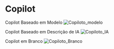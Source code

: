 # Copilot
Copilot Baseado em Modelo
![Copiloto_modelo](https://github.com/user-attachments/assets/adb7995b-24f4-47d0-a5bd-3a25a54035bb)

Copilot Baseado em Descrição de IA
![Copiloto_IA](https://github.com/user-attachments/assets/9890fbd6-d9eb-498d-8658-32d44f19840e)

Copilot em Branco
![Copiloto_Branco](https://github.com/user-attachments/assets/252718c0-3e6c-4a4c-ae66-8da27321b4c2)
